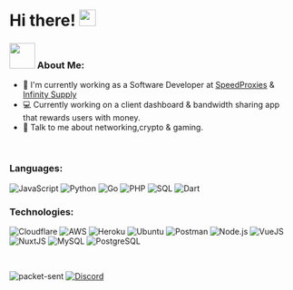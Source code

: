 # Hi there! <img src="https://github.com/TheDudeThatCode/TheDudeThatCode/blob/master/Assets/Hi.gif" width="29px">

### <img src="https://github.com/TheDudeThatCode/TheDudeThatCode/blob/master/Assets/Developer.gif" width="45px"> About Me:
- 🏦 I'm currently working as a Software Developer at [SpeedProxies](https://speedproxies.net/) & [Infinity Supply](https://www.infinity-supply.eu/)
- 💻 Currently working on a client dashboard & bandwidth sharing app that rewards users with money.
- 💬 Talk to me about networking,crypto & gaming.

<br>

### Languages:
![JavaScript](https://img.shields.io/badge/-JavaScript-000?&logo=JavaScript)
![Python](https://img.shields.io/badge/-Python-000?&logo=Python)
![Go](https://img.shields.io/badge/-Go-000?&logo=GO)
![PHP](https://img.shields.io/badge/-PHP-000?&logo=PHP)
![SQL](https://img.shields.io/badge/-SQL-000?&logo=MySQL)
![Dart](https://img.shields.io/badge/-Dart-000?&logo=Dart)

### Technologies:
![Cloudflare](https://img.shields.io/badge/-Cloudflare-000?&logo=Cloudflare)
![AWS](https://img.shields.io/badge/-AWS-000?&logo=amazon-aws&logoColor=FF9900)
![Heroku](https://img.shields.io/badge/-Heroku-000?&logo=Heroku&logoColor=430098)
![Ubuntu](https://img.shields.io/badge/-Ubuntu-000?&logo=Ubuntu)
![Postman](https://img.shields.io/badge/-Postman-000?&logo=Postman)
![Node.js](https://img.shields.io/badge/-Node.js-000?&logo=node.js)
![VueJS](https://img.shields.io/badge/-VueJS-000?&logo=Vue.js)
![NuxtJS](https://img.shields.io/badge/-NuxtJS-000?&logo=Nuxt.js)
![MySQL](https://img.shields.io/badge/-MySQL-000?&logo=MySQL)
![PostgreSQL](https://img.shields.io/badge/-PostgreSQL-000?&logo=PostgreSQL)

<br>

![packet-sent](https://komarev.com/ghpvc/?username=packet-sent&label=Profile%20views&color=47e3ff&style=flat) [![Discord](https://img.shields.io/discord/759108262229835777.svg?label=&logo=discord&logoColor=ffffff&color=7389D8&labelColor=6A7EC2)](https://discord.gg/FWVCCBPPmu)
